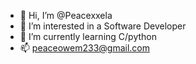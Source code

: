 - 👋 Hi, I’m @Peacexxela
- 👀 I’m interested in a Software Developer
- 🌱 I’m currently learning C/python
- 📫 peaceowem233@gmail.com

<!---
Peacexxela/Peacexxela is a ✨ special ✨ repository because its `README.md` (this file) appears on your GitHub profile.
You can click the Preview link to take a look at your changes.
--->

